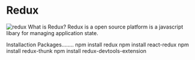 # Redux
![redux](https://user-images.githubusercontent.com/104244494/209900177-9b590f7b-bf43-452c-a11d-c1dff432df6b.png)
What is Redux?
Redux is a open source platform is a javascript libary for managing application state.

Installaction Packages........
npm install redux
npm install react-redux
npm install redux-thunk
npm install redux-devtools-extension
